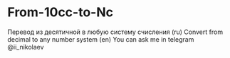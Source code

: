 # From-10cc-to-Nc
Перевод из десятичной в любую систему счисления (ru)
Convert from decimal to any number system (en)
You can ask me in telegram @ii_nikolaev
